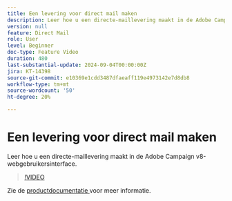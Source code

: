 ```yaml
---
title: Een levering voor direct mail maken
description: Leer hoe u een directe-maillevering maakt in de Adobe Campaign v8-webgebruikersinterface.
version: null
feature: Direct Mail
role: User
level: Beginner
doc-type: Feature Video
duration: 480
last-substantial-update: 2024-09-04T00:00:00Z
jira: KT-14398
source-git-commit: e10369e1cdd3487dfaeaff119e4973142e7d8db8
workflow-type: tm+mt
source-wordcount: '50'
ht-degree: 20%

---
```



# Een levering voor direct mail maken

Leer hoe u een directe-maillevering maakt in de Adobe Campaign v8-webgebruikersinterface.

>[!VIDEO](https://video.tv.adobe.com/v/3433316/?learn=on)

Zie de [ productdocumentatie ](https://experienceleague.adobe.com/en/docs/campaign-web/v8/msg/direct-mail/gs-direct-mail) voor meer informatie.
